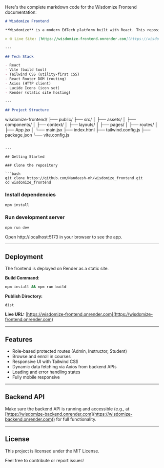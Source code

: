 Here's the complete markdown code for the Wisdomize Frontend documentation:

```markdown
# Wisdomize Frontend

**Wisdomize** is a modern EdTech platform built with React. This repository contains the frontend of the application, styled with Tailwind CSS and deployed as a static site.

> 🌐 Live Site: [https://wisdomize-frontend.onrender.com](https://wisdomize-frontend.onrender.com)

---

## Tech Stack

- React  
- Vite (build tool)  
- Tailwind CSS (utility-first CSS)  
- React Router DOM (routing)  
- Axios (HTTP client)  
- Lucide Icons (icon set)  
- Render (static site hosting)  

---

## Project Structure

```
wisdomize-frontend/
├── public/
├── src/
│   ├── assets/
│   ├── components/
│   ├── context/
│   ├── layouts/
│   ├── pages/
│   ├── routes/
│   ├── App.jsx
│   └── main.jsx
├── index.html
├── tailwind.config.js
├── package.json
└── vite.config.js
```

---

## Getting Started

### Clone the repository

```bash
git clone https://github.com/Nandeesh-nh/wisdomize_frontend.git
cd wisdomize_frontend
```

### Install dependencies

```bash
npm install
```

### Run development server

```bash
npm run dev
```

Open http://localhost:5173 in your browser to see the app.

---

## Deployment

The frontend is deployed on Render as a static site.

**Build Command:**
```bash
npm install && npm run build
```

**Publish Directory:**
```
dist
```

**Live URL:**
[https://wisdomize-frontend.onrender.com](https://wisdomize-frontend.onrender.com)

---

## Features

- Role-based protected routes (Admin, Instructor, Student)
- Browse and enroll in courses
- Responsive UI with Tailwind CSS
- Dynamic data fetching via Axios from backend APIs
- Loading and error handling states
- Fully mobile responsive

---

## Backend API

Make sure the backend API is running and accessible (e.g., at [https://wisdomize-backend.onrender.com](https://wisdomize-backend.onrender.com)) for full functionality.

---

## License

This project is licensed under the MIT License.

Feel free to contribute or report issues!
```
